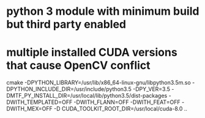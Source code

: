 # python 3 module with minimum build but third party enabled
# multiple installed CUDA versions that cause OpenCV conflict

cmake -DPYTHON_LIBRARY=/usr/lib/x86_64-linux-gnu/libpython3.5m.so -DPYTHON_INCLUDE_DIR=/usr/include/python3.5 -DPY_VER=3.5 -DMTF_PY_INSTALL_DIR=/usr/local/lib/python3.5/dist-packages -DWITH_TEMPLATED=OFF -DWITH_FLANN=OFF -DWITH_FEAT=OFF -DWITH_MEX=OFF  -D CUDA_TOOLKIT_ROOT_DIR=/usr/local/cuda-8.0 ..
